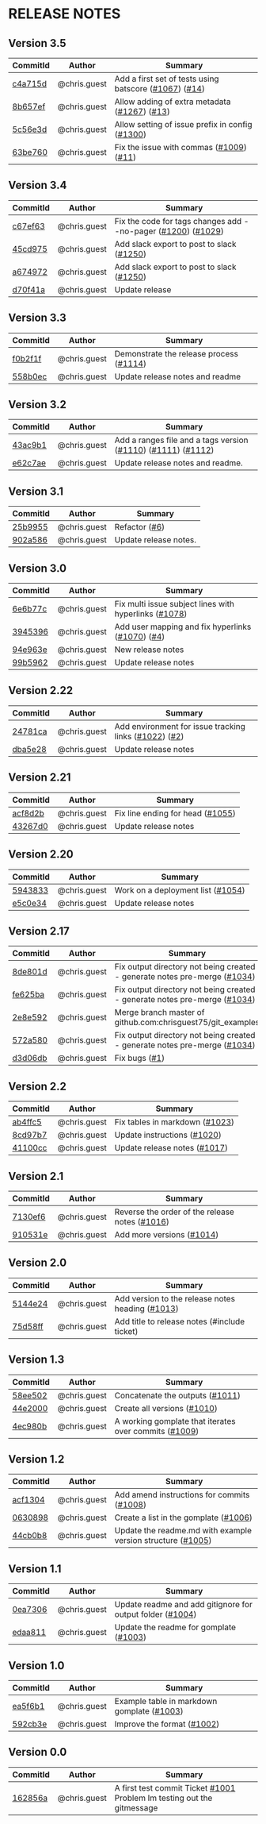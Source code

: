 # RELEASE NOTES
## Version 3.5
| CommitId      | Author        | Summary       |
| ------------- | ------------- | ------------- |
|[c4a715d](https://github.com/chrisguest75/git_examples/commit/c4a715d)|@chris.guest|Add a first set of tests using batscore ([#1067](https://github.com/chrisguest75/git_examples/issues/1067)) ([#14](https://github.com/chrisguest75/git_examples/issues/14))|
|[8b657ef](https://github.com/chrisguest75/git_examples/commit/8b657ef)|@chris.guest|Allow adding of extra metadata ([#1267](https://github.com/chrisguest75/git_examples/issues/1267)) ([#13](https://github.com/chrisguest75/git_examples/issues/13))|
|[5c56e3d](https://github.com/chrisguest75/git_examples/commit/5c56e3d)|@chris.guest|Allow setting of issue prefix in config ([#1300](https://github.com/chrisguest75/git_examples/issues/1300))|
|[63be760](https://github.com/chrisguest75/git_examples/commit/63be760)|@chris.guest|Fix the issue with commas ([#1009](https://github.com/chrisguest75/git_examples/issues/1009)) ([#11](https://github.com/chrisguest75/git_examples/issues/11))|
## Version 3.4
| CommitId      | Author        | Summary       |
| ------------- | ------------- | ------------- |
|[c67ef63](https://github.com/chrisguest75/git_examples/commit/c67ef63)|@chris.guest|Fix the code for tags changes  add --no-pager ([#1200](https://github.com/chrisguest75/git_examples/issues/1200)) ([#1029](https://github.com/chrisguest75/git_examples/issues/1029))|
|[45cd975](https://github.com/chrisguest75/git_examples/commit/45cd975)|@chris.guest|Add slack export to post to slack ([#1250](https://github.com/chrisguest75/git_examples/issues/1250))|
|[a674972](https://github.com/chrisguest75/git_examples/commit/a674972)|@chris.guest|Add slack export to post to slack ([#1250](https://github.com/chrisguest75/git_examples/issues/1250))|
|[d70f41a](https://github.com/chrisguest75/git_examples/commit/d70f41a)|@chris.guest|Update release|
## Version 3.3
| CommitId      | Author        | Summary       |
| ------------- | ------------- | ------------- |
|[f0b2f1f](https://github.com/chrisguest75/git_examples/commit/f0b2f1f)|@chris.guest|Demonstrate the release process ([#1114](https://github.com/chrisguest75/git_examples/issues/1114))|
|[558b0ec](https://github.com/chrisguest75/git_examples/commit/558b0ec)|@chris.guest|Update release notes and readme|
## Version 3.2
| CommitId      | Author        | Summary       |
| ------------- | ------------- | ------------- |
|[43ac9b1](https://github.com/chrisguest75/git_examples/commit/43ac9b1)|@chris.guest|Add a ranges file and a tags version ([#1110](https://github.com/chrisguest75/git_examples/issues/1110)) ([#1111](https://github.com/chrisguest75/git_examples/issues/1111)) ([#1112](https://github.com/chrisguest75/git_examples/issues/1112))|
|[e62c7ae](https://github.com/chrisguest75/git_examples/commit/e62c7ae)|@chris.guest|Update release notes and readme.|
## Version 3.1
| CommitId      | Author        | Summary       |
| ------------- | ------------- | ------------- |
|[25b9955](https://github.com/chrisguest75/git_examples/commit/25b9955)|@chris.guest|Refactor ([#6](https://github.com/chrisguest75/git_examples/issues/6))|
|[902a586](https://github.com/chrisguest75/git_examples/commit/902a586)|@chris.guest|Update release notes.|
## Version 3.0
| CommitId      | Author        | Summary       |
| ------------- | ------------- | ------------- |
|[6e6b77c](https://github.com/chrisguest75/git_examples/commit/6e6b77c)|@chris.guest|Fix multi issue subject lines with hyperlinks ([#1078](https://github.com/chrisguest75/git_examples/issues/1078))|
|[3945396](https://github.com/chrisguest75/git_examples/commit/3945396)|@chris.guest|Add user mapping and fix hyperlinks ([#1070](https://github.com/chrisguest75/git_examples/issues/1070)) ([#4](https://github.com/chrisguest75/git_examples/issues/4))|
|[94e963e](https://github.com/chrisguest75/git_examples/commit/94e963e)|@chris.guest|New release notes|
|[99b5962](https://github.com/chrisguest75/git_examples/commit/99b5962)|@chris.guest|Update release notes|
## Version 2.22
| CommitId      | Author        | Summary       |
| ------------- | ------------- | ------------- |
|[24781ca](https://github.com/chrisguest75/git_examples/commit/24781ca)|@chris.guest|Add environment for issue tracking links  ([#1022](https://github.com/chrisguest75/git_examples/issues/1022)) ([#2](https://github.com/chrisguest75/git_examples/issues/2))|
|[dba5e28](https://github.com/chrisguest75/git_examples/commit/dba5e28)|@chris.guest|Update release notes|
## Version 2.21
| CommitId      | Author        | Summary       |
| ------------- | ------------- | ------------- |
|[acf8d2b](https://github.com/chrisguest75/git_examples/commit/acf8d2b)|@chris.guest|Fix line ending for head ([#1055](https://github.com/chrisguest75/git_examples/issues/1055))|
|[43267d0](https://github.com/chrisguest75/git_examples/commit/43267d0)|@chris.guest|Update release notes|
## Version 2.20
| CommitId      | Author        | Summary       |
| ------------- | ------------- | ------------- |
|[5943833](https://github.com/chrisguest75/git_examples/commit/5943833)|@chris.guest|Work on a deployment list ([#1054](https://github.com/chrisguest75/git_examples/issues/1054))|
|[e5c0e34](https://github.com/chrisguest75/git_examples/commit/e5c0e34)|@chris.guest|Update release notes|
## Version 2.17
| CommitId      | Author        | Summary       |
| ------------- | ------------- | ------------- |
|[8de801d](https://github.com/chrisguest75/git_examples/commit/8de801d)|@chris.guest|Fix output directory not being created - generate notes pre-merge ([#1034](https://github.com/chrisguest75/git_examples/issues/1034))|
|[fe625ba](https://github.com/chrisguest75/git_examples/commit/fe625ba)|@chris.guest|Fix output directory not being created - generate notes pre-merge ([#1034](https://github.com/chrisguest75/git_examples/issues/1034))|
|[2e8e592](https://github.com/chrisguest75/git_examples/commit/2e8e592)|@chris.guest|Merge branch master of github.com:chrisguest75/git_examples|
|[572a580](https://github.com/chrisguest75/git_examples/commit/572a580)|@chris.guest|Fix output directory not being created - generate notes pre-merge ([#1034](https://github.com/chrisguest75/git_examples/issues/1034))|
|[d3d06db](https://github.com/chrisguest75/git_examples/commit/d3d06db)|@chris.guest|Fix bugs ([#1](https://github.com/chrisguest75/git_examples/issues/1))|
## Version 2.2
| CommitId      | Author        | Summary       |
| ------------- | ------------- | ------------- |
|[ab4ffc5](https://github.com/chrisguest75/git_examples/commit/ab4ffc5)|@chris.guest|Fix tables in markdown ([#1023](https://github.com/chrisguest75/git_examples/issues/1023))|
|[8cd97b7](https://github.com/chrisguest75/git_examples/commit/8cd97b7)|@chris.guest|Update instructions ([#1020](https://github.com/chrisguest75/git_examples/issues/1020))|
|[41100cc](https://github.com/chrisguest75/git_examples/commit/41100cc)|@chris.guest|Update release notes ([#1017](https://github.com/chrisguest75/git_examples/issues/1017))|
## Version 2.1
| CommitId      | Author        | Summary       |
| ------------- | ------------- | ------------- |
|[7130ef6](https://github.com/chrisguest75/git_examples/commit/7130ef6)|@chris.guest|Reverse the order of the release notes ([#1016](https://github.com/chrisguest75/git_examples/issues/1016))|
|[910531e](https://github.com/chrisguest75/git_examples/commit/910531e)|@chris.guest|Add more versions  ([#1014](https://github.com/chrisguest75/git_examples/issues/1014))|
## Version 2.0
| CommitId      | Author        | Summary       |
| ------------- | ------------- | ------------- |
|[5144e24](https://github.com/chrisguest75/git_examples/commit/5144e24)|@chris.guest|Add version to the release notes heading ([#1013](https://github.com/chrisguest75/git_examples/issues/1013))|
|[75d58ff](https://github.com/chrisguest75/git_examples/commit/75d58ff)|@chris.guest|Add title to release notes (#include ticket)|
## Version 1.3
| CommitId      | Author        | Summary       |
| ------------- | ------------- | ------------- |
|[58ee502](https://github.com/chrisguest75/git_examples/commit/58ee502)|@chris.guest|Concatenate the outputs ([#1011](https://github.com/chrisguest75/git_examples/issues/1011))|
|[44e2000](https://github.com/chrisguest75/git_examples/commit/44e2000)|@chris.guest|Create all versions ([#1010](https://github.com/chrisguest75/git_examples/issues/1010))|
|[4ec980b](https://github.com/chrisguest75/git_examples/commit/4ec980b)|@chris.guest|A working gomplate that iterates over commits ([#1009](https://github.com/chrisguest75/git_examples/issues/1009))|
## Version 1.2
| CommitId      | Author        | Summary       |
| ------------- | ------------- | ------------- |
|[acf1304](https://github.com/chrisguest75/git_examples/commit/acf1304)|@chris.guest|Add amend instructions for commits ([#1008](https://github.com/chrisguest75/git_examples/issues/1008))|
|[0630898](https://github.com/chrisguest75/git_examples/commit/0630898)|@chris.guest|Create a list in the gomplate ([#1006](https://github.com/chrisguest75/git_examples/issues/1006))|
|[44cb0b8](https://github.com/chrisguest75/git_examples/commit/44cb0b8)|@chris.guest|Update the readme.md with example version structure ([#1005](https://github.com/chrisguest75/git_examples/issues/1005))|
## Version 1.1
| CommitId      | Author        | Summary       |
| ------------- | ------------- | ------------- |
|[0ea7306](https://github.com/chrisguest75/git_examples/commit/0ea7306)|@chris.guest|Update readme and add gitignore for output folder ([#1004](https://github.com/chrisguest75/git_examples/issues/1004))|
|[edaa811](https://github.com/chrisguest75/git_examples/commit/edaa811)|@chris.guest|Update the readme for gomplate ([#1003](https://github.com/chrisguest75/git_examples/issues/1003))|
## Version 1.0
| CommitId      | Author        | Summary       |
| ------------- | ------------- | ------------- |
|[ea5f6b1](https://github.com/chrisguest75/git_examples/commit/ea5f6b1)|@chris.guest|Example table in markdown gomplate ([#1003](https://github.com/chrisguest75/git_examples/issues/1003))|
|[592cb3e](https://github.com/chrisguest75/git_examples/commit/592cb3e)|@chris.guest|Improve the format ([#1002](https://github.com/chrisguest75/git_examples/issues/1002))|
## Version 0.0
| CommitId      | Author        | Summary       |
| ------------- | ------------- | ------------- |
|[162856a](https://github.com/chrisguest75/git_examples/commit/162856a)|@chris.guest|A first test commit Ticket [#1001](https://github.com/chrisguest75/git_examples/issues/1001) Problem Im testing out the gitmessage|
